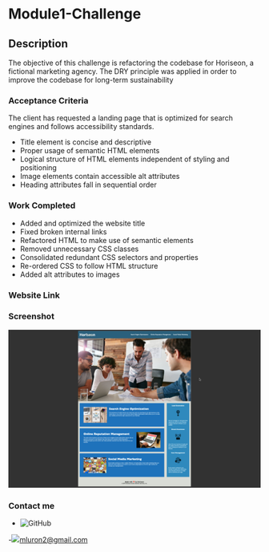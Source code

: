 # Module1-Challenge

## Description

The objective of this challenge is refactoring the codebase for Horiseon, a fictional marketing agency. The DRY principle was applied in order to improve the codebase for long-term sustainability 

### Acceptance Criteria

The client has requested a landing page that is optimized for search engines and follows accessibility standards.

* Title element is concise and descriptive
* Proper usage of semantic HTML elements
* Logical structure of HTML elements independent of styling and positioning
* Image elements contain accessible alt attributes
* Heading attributes fall in sequential order

### Work Completed

* Added and optimized the website title
* Fixed broken internal links
* Refactored HTML to make use of semantic elements
* Removed unnecessary CSS classes
* Consolidated redundant CSS selectors and properties
* Re-ordered CSS to follow HTML structure
* Added alt attributes to images

### Website Link

### Screenshot
![Screeshot](https://github.com/mluron-ArxFjs/Module1-Challenge/blob/main/Assets/Horiseon%20screenshot.png)

### Contact me
- ![GitHub](#https://github.com/mluron-ArxFjs)

-![](https://img.shields.io/badge/Gmail-D14836?style=for-the-badge&logo=gmail&logoColor=white)mluron2@gmail.com
